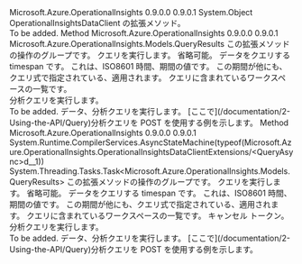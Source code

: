 <Type Name="OperationalInsightsDataClientExtensions" FullName="Microsoft.Azure.OperationalInsights.OperationalInsightsDataClientExtensions">
  <TypeSignature Language="C#" Value="public static class OperationalInsightsDataClientExtensions" />
  <TypeSignature Language="ILAsm" Value=".class public auto ansi abstract sealed beforefieldinit OperationalInsightsDataClientExtensions extends System.Object" />
  <TypeSignature Language="DocId" Value="T:Microsoft.Azure.OperationalInsights.OperationalInsightsDataClientExtensions" />
  <TypeSignature Language="VB.NET" Value="Public Module OperationalInsightsDataClientExtensions" />
  <TypeSignature Language="F#" Value="type OperationalInsightsDataClientExtensions = class" />
  <AssemblyInfo>
    <AssemblyName>Microsoft.Azure.OperationalInsights</AssemblyName>
    <AssemblyVersion>0.9.0.0</AssemblyVersion>
    <AssemblyVersion>0.9.0.1</AssemblyVersion>
  </AssemblyInfo>
  <Base>
    <BaseTypeName>System.Object</BaseTypeName>
  </Base>
  <Interfaces />
  <Docs>
    <summary>
            OperationalInsightsDataClient の拡張メソッド。
            </summary>
    <remarks>To be added.</remarks>
  </Docs>
  <Members>
    <Member MemberName="Query">
      <MemberSignature Language="C#" Value="public static Microsoft.Azure.OperationalInsights.Models.QueryResults Query (this Microsoft.Azure.OperationalInsights.IOperationalInsightsDataClient operations, string query, Nullable&lt;TimeSpan&gt; timespan = null, System.Collections.Generic.IList&lt;string&gt; workspaces = null);" />
      <MemberSignature Language="ILAsm" Value=".method public static hidebysig class Microsoft.Azure.OperationalInsights.Models.QueryResults Query(class Microsoft.Azure.OperationalInsights.IOperationalInsightsDataClient operations, string query, valuetype System.Nullable`1&lt;valuetype System.TimeSpan&gt; timespan, class System.Collections.Generic.IList`1&lt;string&gt; workspaces) cil managed" />
      <MemberSignature Language="DocId" Value="M:Microsoft.Azure.OperationalInsights.OperationalInsightsDataClientExtensions.Query(Microsoft.Azure.OperationalInsights.IOperationalInsightsDataClient,System.String,System.Nullable{System.TimeSpan},System.Collections.Generic.IList{System.String})" />
      <MemberSignature Language="VB.NET" Value="&lt;Extension()&gt;&#xA;Public Function Query (operations As IOperationalInsightsDataClient, query As String, Optional timespan As Nullable(Of TimeSpan) = null, Optional workspaces As IList(Of String) = null) As QueryResults" />
      <MemberSignature Language="F#" Value="static member Query : Microsoft.Azure.OperationalInsights.IOperationalInsightsDataClient * string * Nullable&lt;TimeSpan&gt; * System.Collections.Generic.IList&lt;string&gt; -&gt; Microsoft.Azure.OperationalInsights.Models.QueryResults" Usage="Microsoft.Azure.OperationalInsights.OperationalInsightsDataClientExtensions.Query (operations, query, timespan, workspaces)" />
      <MemberType>Method</MemberType>
      <AssemblyInfo>
        <AssemblyName>Microsoft.Azure.OperationalInsights</AssemblyName>
        <AssemblyVersion>0.9.0.0</AssemblyVersion>
        <AssemblyVersion>0.9.0.1</AssemblyVersion>
      </AssemblyInfo>
      <ReturnValue>
        <ReturnType>Microsoft.Azure.OperationalInsights.Models.QueryResults</ReturnType>
      </ReturnValue>
      <Parameters>
        <Parameter Name="operations" Type="Microsoft.Azure.OperationalInsights.IOperationalInsightsDataClient" RefType="this" />
        <Parameter Name="query" Type="System.String" />
        <Parameter Name="timespan" Type="System.Nullable&lt;System.TimeSpan&gt;" />
        <Parameter Name="workspaces" Type="System.Collections.Generic.IList&lt;System.String&gt;" />
      </Parameters>
      <Docs>
        <param name="operations">
            この拡張メソッドの操作のグループです。
            </param>
        <param name="query">
            クエリを実行します。
            </param>
        <param name="timespan">
            省略可能。 データをクエリする timespan です。 これは、ISO8601 時間、期間の値です。  この期間が他にも、クエリ式で指定されている、適用されます。
            </param>
        <param name="workspaces">
            クエリに含まれているワークスペースの一覧です。
            </param>
        <summary>
            分析クエリを実行します。
            </summary>
        <returns>To be added.</returns>
        <remarks>
            データ、分析クエリを実行します。
            [ここで](/documentation/2-Using-the-API/Query)分析クエリを POST を使用する例を示します。
            </remarks>
      </Docs>
    </Member>
    <Member MemberName="QueryAsync">
      <MemberSignature Language="C#" Value="public static System.Threading.Tasks.Task&lt;Microsoft.Azure.OperationalInsights.Models.QueryResults&gt; QueryAsync (this Microsoft.Azure.OperationalInsights.IOperationalInsightsDataClient operations, string query, Nullable&lt;TimeSpan&gt; timespan = null, System.Collections.Generic.IList&lt;string&gt; workspaces = null, System.Threading.CancellationToken cancellationToken = null);" />
      <MemberSignature Language="ILAsm" Value=".method public static hidebysig class System.Threading.Tasks.Task`1&lt;class Microsoft.Azure.OperationalInsights.Models.QueryResults&gt; QueryAsync(class Microsoft.Azure.OperationalInsights.IOperationalInsightsDataClient operations, string query, valuetype System.Nullable`1&lt;valuetype System.TimeSpan&gt; timespan, class System.Collections.Generic.IList`1&lt;string&gt; workspaces, valuetype System.Threading.CancellationToken cancellationToken) cil managed" />
      <MemberSignature Language="DocId" Value="M:Microsoft.Azure.OperationalInsights.OperationalInsightsDataClientExtensions.QueryAsync(Microsoft.Azure.OperationalInsights.IOperationalInsightsDataClient,System.String,System.Nullable{System.TimeSpan},System.Collections.Generic.IList{System.String},System.Threading.CancellationToken)" />
      <MemberSignature Language="F#" Value="static member QueryAsync : Microsoft.Azure.OperationalInsights.IOperationalInsightsDataClient * string * Nullable&lt;TimeSpan&gt; * System.Collections.Generic.IList&lt;string&gt; * System.Threading.CancellationToken -&gt; System.Threading.Tasks.Task&lt;Microsoft.Azure.OperationalInsights.Models.QueryResults&gt;" Usage="Microsoft.Azure.OperationalInsights.OperationalInsightsDataClientExtensions.QueryAsync (operations, query, timespan, workspaces, cancellationToken)" />
      <MemberType>Method</MemberType>
      <AssemblyInfo>
        <AssemblyName>Microsoft.Azure.OperationalInsights</AssemblyName>
        <AssemblyVersion>0.9.0.0</AssemblyVersion>
        <AssemblyVersion>0.9.0.1</AssemblyVersion>
      </AssemblyInfo>
      <Attributes>
        <Attribute>
          <AttributeName>System.Runtime.CompilerServices.AsyncStateMachine(typeof(Microsoft.Azure.OperationalInsights.OperationalInsightsDataClientExtensions/&lt;QueryAsync&gt;d__1))</AttributeName>
        </Attribute>
      </Attributes>
      <ReturnValue>
        <ReturnType>System.Threading.Tasks.Task&lt;Microsoft.Azure.OperationalInsights.Models.QueryResults&gt;</ReturnType>
      </ReturnValue>
      <Parameters>
        <Parameter Name="operations" Type="Microsoft.Azure.OperationalInsights.IOperationalInsightsDataClient" RefType="this" />
        <Parameter Name="query" Type="System.String" />
        <Parameter Name="timespan" Type="System.Nullable&lt;System.TimeSpan&gt;" />
        <Parameter Name="workspaces" Type="System.Collections.Generic.IList&lt;System.String&gt;" />
        <Parameter Name="cancellationToken" Type="System.Threading.CancellationToken" />
      </Parameters>
      <Docs>
        <param name="operations">
            この拡張メソッドの操作のグループです。
            </param>
        <param name="query">
            クエリを実行します。
            </param>
        <param name="timespan">
            省略可能。 データをクエリする timespan です。 これは、ISO8601 時間、期間の値です。  この期間が他にも、クエリ式で指定されている、適用されます。
            </param>
        <param name="workspaces">
            クエリに含まれているワークスペースの一覧です。
            </param>
        <param name="cancellationToken">
            キャンセル トークン。
            </param>
        <summary>
            分析クエリを実行します。
            </summary>
        <returns>To be added.</returns>
        <remarks>
            データ、分析クエリを実行します。
            [ここで](/documentation/2-Using-the-API/Query)分析クエリを POST を使用する例を示します。
            </remarks>
      </Docs>
    </Member>
  </Members>
</Type>